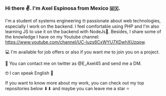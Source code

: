 ### Hi there ✌. I'm Axel Espinosa from Mexico 🇲🇽. 

I'm a student of systems engineering 🤓 passionate about web technologies, especially I work on the backend. I feel comfortable using PHP and I'm also learning JS to use it on the backend with NodeJs🚀. Besides, I share some of the knowledge I have on my Youtube channel: https://www.youtube.com/channel/UC-luzs6CxWYU7XDwhXUzqow. 

💻 I'm available for job offers or also if you want me to join you on a project.

👀 You can contact me on twitter as @E_Axel45 and send me a DM.

🤓 I can speak English 👀

If you want to know more about my work, you can check out my top repositories below ⬇⬇ and maybe you can leave me a star ⭐
